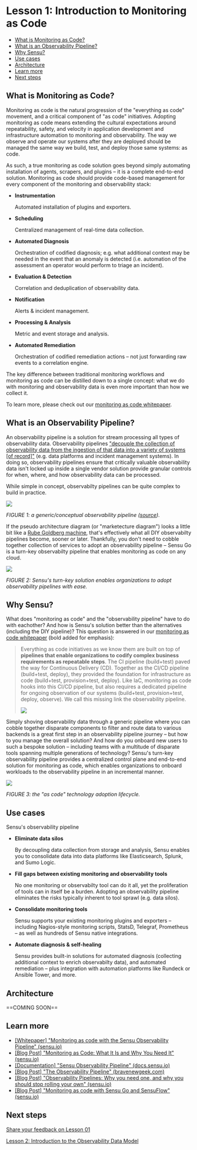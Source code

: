 # Lesson 1: Introduction to Monitoring as Code

- [What is Monitoring as Code?](#what-is-monitoring-as-code)
- [What is an Observability Pipeline?](#what-is-an-observability-pipeline)
- [Why Sensu?](#why-sensu)
- [Use cases](#use-cases)
- [Architecture](#architecture)
- [Learn more](#learn-more)
- [Next steps](#next-steps)

## What is Monitoring as Code?

Monitoring as code is the natural progression of the "everything as code" movement, and a critical component of "as code" initiatives.
Adopting monitoring as code means extending the cultural expectations around repeatability, safety, and velocity in application development and infrastructure automation to monitoring and observability.
The way we observe and operate our systems after they are deployed should be managed the same way we build, test, and deploy those same systems: as code.

As such, a true monitoring as code solution goes beyond simply automating installation of agents, scrapers, and plugins – it is a complete end-to-end solution.
Monitoring as code should provide code-based management for every component of the monitoring and observability stack:

- **Instrumentation**

  Automated installation of plugins and exporters.

- **Scheduling**

  Centralized management of real-time data collection.

- **Automated Diagnosis**

  Orchestration of codified diagnosis; e.g. what additional context may be needed in the event that an anomaly is detected (i.e. automation of the assessment an operator would perform to triage an incident).

- **Evaluation & Detection**

  Correlation and deduplication of observability data.

- **Notification**

  Alerts & incident management.

- **Processing & Analysis**

  Metric and event storage and analysis.

- **Automated Remediation**

  Orchestration of codified remediation actions – not just forwarding raw events to a correlation engine.

The key difference between traditional monitoring workflows and monitoring as code can be distilled down to a single concept: what we do with monitoring and observability data is even more important than how we collect it.

To learn more, please check out our [monitoring as code whitepaper](https://sensu.io/resources/whitepaper/monitoring-as-code-with-sensu).

## What is an Observability Pipeline?

An observability pipeline is a solution for stream processing all types of observability data.
Observability pipelines ["decouple the collection of observability data from the ingestion of that data into a variety of systems [of record]"](https://bravenewgeek.com/the-observability-pipeline/) (e.g. data platforms and incident management systems).
In doing so, observability pipelines ensure that critically valuable observability data isn't locked up inside a single vendor solution provide granular controls for when, where, and how observability data can be processed.

While simple in concept, observabilty pipelines can be quite complex to build in practice.

![](img/observability_pipeline.png)

_FIGURE 1: a generic/conceptual observability pipeline ([source](https://bravenewgeek.com/the-observability-pipeline/))._

If the pseudo architecture diagram (or "marketecture diagram") looks a little bit like a [Rube Goldberg machine](https://en.wikipedia.org/wiki/Rube_Goldberg_machine), that's effectively what all DIY observabilty pipelines become, sooner or later.
Thankfully, you don't need to cobble together collection of services to adopt an observability pipeline – Sensu Go is a turn-key observabilty pipeline that enables monitoring as code on any cloud.

![](img/sensu-observability-pipeline.png)

_FIGURE 2: Sensu's turn-key solution enables organizations to adopt observability pipelines with ease._

## Why Sensu?

What does "monitoring as code" and the "observability pipeline" have to do with eachother?
And how is Sensu's solution better than the alternatives (including the DIY pipeline)?
This question is answered in our [monitoring as code whitepaper](https://sensu.io/resources/whitepaper/monitoring-as-code-with-sensu) (bold added for emphasis):

> Everything as code initiatives as we know them are built on top of **pipelines that enable organizations to codify complex business requirements as repeatable steps**.
> The CI pipeline (build+test) paved the way for Continuous Delivery (CD).
> Together as the CI/CD pipeline (build+test, deploy), they provided the foundation for infrastructure as code (build+test, provision+test, deploy).
> Like IaC, monitoring as code hooks into this CI/CD pipeline, but also requires a dedicated pipeline for ongoing observation of our systems (build+test, provision+test, deploy, observe).
> We call this missing link the observability pipeline.
>
> ![](img/everything-as-code.png)

Simply shoving observability data through a generic pipeline where you can cobble together disparate components to filter and route data to various backends is a great first step in an observability pipeline journey – but how to you manage the overall solution?
And how do you onboard new users to such a bespoke solution – including teams with a multitude of disparate tools spanning multiple generations of technology?
Sensu's turn-key observability pipeline provides a centralized control plane and end-to-end solution for monitoring as code, which enables organizations to onboard workloads to the observability pipeline in an incremental manner.

![](img/technology-adoption-lifecycle.jpg)

_FIGURE 3: the "as code" technology adoption lifecycle._


## Use cases

Sensu's observability pipeline

- **Eliminate data silos**

  By decoupling data collection from storage and analysis, Sensu enables you to consolidate data into data platforms like Elasticsearch, Splunk, and Sumo Logic.

- **Fill gaps between existing monitoring and observability tools**

  No one monitoring or observabilty tool can do it all, yet the proliferation of tools can in itself be a burden.
  Adopting an observability pipeline eliminates the risks typically inherent to tool sprawl (e.g. data silos).

- **Consolidate monitoring tools**

  Sensu supports your existing monitoring plugins and exporters – including Nagios-style monitoring scripts, StatsD, Telegraf, Prometheus – as well as hundreds of Sensu native integrations.

- **Automate diagnosis & self-healing**

  Sensu provides built-in solutions for automated diagnosis (collecting additional context to enrich observabilty data), and automated remediation – plus integration with automation platforms like Rundeck or Ansible Tower, and more.

## Architecture

==COMING SOON==

## Learn more

- [[Whitepaper] "Monitoring as code with the Sensu Observability Pipeline" (sensu.io)](https://sensu.io/resources/whitepaper/monitoring-as-code-with-sensu)
- [[Blog Post] "Monitoring as Code: What It Is and Why You Need It" (sensu.io)](https://sensu.io/blog/monitoring-as-code-what-it-is-and-why-you-need-it)
- [[Documentation] "Sensu Observability Pipeline" (docs.sensu.io)](https://docs.sensu.io/sensu-go/latest/observability-pipeline/)
- [[Blog Post] "The Observability Pipeline" (bravenewgeek.com)](https://bravenewgeek.com/the-observability-pipeline/)
- [[Blog Post] "Observability Pipelines: Why you need one, and why you should stop rolling your own" (sensu.io)](https://sensu.io/blog/observability-pipelines-why-you-need-one-and-why-you-should-stop-rolling-your-own)
- [[Blog Post] "Monitoring as code with Sensu Go and SensuFlow" (sensu.io)](https://sensu.io/blog/monitoring-as-code-with-sensu-flow)

## Next steps

[Share your feedback on Lesson 01](https://github.com/sensu/sensu-go-workshop/issues/new?template=lesson_feedback.md&labels=feedback%2Clesson-01&title=Lesson%2001%20Feedback)

[Lesson 2: Introduction to the Observability Data Model](../02/README.md#readme)
